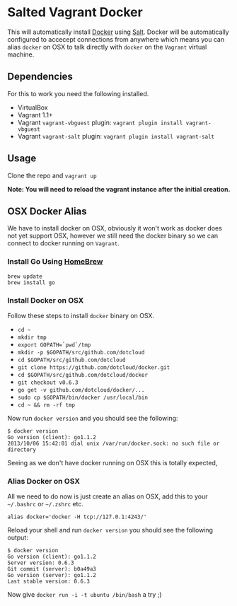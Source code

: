 # Salted Vagrant Docker

This will automatically install [Docker](http://docker.io) using [Salt](http://saltstack.com/).
Docker will be automatically configured to accecept connections from anywhere which means
you can alias ``docker`` on OSX to talk directly with ``docker`` on the ``Vagrant`` virtual machine.

## Dependencies

For this to work you need the following installed.

* VirtualBox
* Vagrant 1.1+
* Vagrant ``vagrant-vbguest`` plugin: ``vagrant plugin install vagrant-vbguest``
* Vagrant ``vagrant-salt`` plugin: ``vagrant plugin install vagrant-salt``

## Usage

Clone the repo and ``vagrant up``

**Note: You will need to reload the vagrant instance after the initial creation.**

## OSX Docker Alias

We have to install docker on OSX, obviously it won't work as docker does not yet support OSX, however we
still need the docker binary so we can connect to docker running on ``Vagrant``.

### Install Go Using [HomeBrew](http://brew.sh/)

```
brew update
brew install go
```

### Install Docker on OSX

Follow these steps to install ``docker`` binary on OSX.

* ``cd ~``
* ``mkdir tmp``
* ``export GOPATH=`pwd`/tmp``
* ``mkdir -p $GOPATH/src/github.com/dotcloud``
* ``cd $GOPATH/src/github.com/dotcloud``
* ``git clone https://github.com/dotcloud/docker.git``
* ``cd $GOPATH/src/github.com/dotcloud/docker``
* ``git checkout v0.6.3``
* ``go get -v github.com/dotcloud/docker/...``
* ``sudo cp $GOPATH/bin/docker /usr/local/bin``
* ``cd ~ && rm -rf tmp``

Now run ``docker version`` and you should see the following:

```
$ docker version
Go version (client): go1.1.2
2013/10/06 15:42:01 dial unix /var/run/docker.sock: no such file or directory
```

Seeing as we don't have docker running on OSX this is totally expected,

### Alias Docker on OSX

All we need to do now is just create an alias on OSX, add this to your ``~/.bashrc``
or ``~/.zshrc`` etc.

```
alias docker='docker -H tcp://127.0.1:4243/'
```

Reload your shell and run ``docker version`` you should see the following output:

```
$ docker version
Go version (client): go1.1.2
Server version: 0.6.3
Git commit (server): b0a49a3
Go version (server): go1.1.2
Last stable version: 0.6.3
```

Now give ``docker run -i -t ubuntu /bin/bash`` a try ;)
